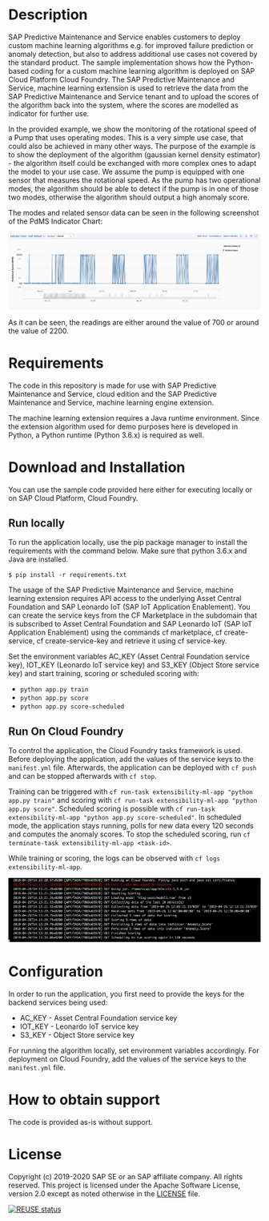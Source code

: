 # Description

SAP Predictive Maintenance and Service enables customers to deploy custom machine learning algorithms e.g. for improved failure prediction or anomaly detection, but also to address additional use cases not covered by the standard product.
The sample implementation shows how the Python-based coding for a custom machine learning algorithm is deployed on SAP Cloud Platform Cloud Foundry. The SAP Predictive Maintenance and Service, machine learning extension is used to retrieve the data from the SAP Predictive Maintenance and Service tenant and to upload the scores of the algorithm back into the system, where the scores are modelled as indicator for further use.

In the provided example, we show the monitoring of the rotational speed of a Pump that uses operating modes. This is a very
simple use case, that could also be achieved in many other ways. The purpose of the example is to show the deployment of the algorithm (gaussian kernel density estimator) - the algorithm itself could be exchanged with more complex ones to adapt the model to your use case. We assume the pump is equipped with one sensor that measures the rotational speed. As the pump has two operational modes, the algorithm should be able to detect if the pump is in one of those two modes, otherwise the algorithm should output a high
anomaly score. 

The modes and related sensor data can be seen in the following screenshot of the PdMS Indicator Chart:

![Indicator Chart](img/indicatorchart.png)

As it can be seen, the readings are either around the value of 700 or around the value of 2200.

# Requirements

The code in this repository is made for use with SAP Predictive Maintenance and Service, cloud edition and the SAP Predictive Maintenance and Service, machine learning engine extension.

The machine learning extension requires a Java runtime environment. Since the extension algorithm used for demo purposes here is developed in Python, a Python runtime (Python 3.6.x) is required as well. 

# Download and Installation

You can use the sample code provided here either for executing locally or on SAP Cloud Platform, Cloud Foundry.

## Run locally

To run the application locally, use the pip package manager to install the requirements with the command below. Make sure that python 3.6.x and Java are installed.

```
$ pip install -r requirements.txt
```
The usage of the SAP Predictive Maintenance and Service, machine learning extension requires API access to the underlying Asset Central Foundation and SAP Leonardo IoT (SAP IoT Application Enablement). You can create the service keys from the CF Marketplace in the subdomain that is subscribed to Asset Central Foundation and SAP Leonardo IoT (SAP IoT Application Enablement) using the commands cf marketplace, cf create-service, cf create-service-key and retrieve it using cf service-key.

Set the environment variables AC_KEY (Asset Central Foundation service key), IOT_KEY (Leonardo IoT service key) and 
S3_KEY (Object Store service key) and start training, scoring or scheduled scoring with:

* `python app.py train` 
* `python app.py score` 
* `python app.py score-scheduled`

## Run On Cloud Foundry

To control the application, the Cloud Foundry tasks framework is used. Before deploying the application, add the values of the
service keys to the `manifest.yml` file.
Afterwards, the application can be deployed with `cf push` and can be stopped afterwards with `cf stop`.

Training can be triggered with `cf run-task extensibility-ml-app "python app.py train"` and scoring with
`cf run-task extensibility-ml-app "python app.py score"`.
Scheduled scoring is possible with 
`cf run-task extensibility-ml-app "python app.py score-scheduled"`. In scheduled mode, the application stays running, polls for
new data every 120 seconds and computes the anomaly scores.
To stop the scheduled scoring, run `cf terminate-task extensibility-ml-app <task-id>`.

While training or scoring, the logs can be observed with `cf logs extensibility-ml-app`.

![CF Logs](img/log-output-scheduled-scoring.png)


# Configuration

In order to run the application, you first need to provide the keys for the backend services being used:
* AC_KEY - Asset Central Foundation service key
* IOT_KEY - Leonardo IoT service key
* S3_KEY - Object Store service key

For running the algorithm locally, set environment variables accordingly. For deployment on Cloud Foundry, add the values of the service keys to the `manifest.yml` file.

# How to obtain support

The code is provided as-is without support.

# License

Copyright (c) 2019-2020 SAP SE or an SAP affiliate company. All rights reserved. This project is licensed under the Apache Software License, version 2.0 except as noted otherwise in the [LICENSE](LICENSES/Apache-2.0.txt) file.

[![REUSE status](https://api.reuse.software/badge/github.com/SAP-samples/pdms-extensibility-python-example)](https://api.reuse.software/info/github.com/SAP-samples/pdms-extensibility-python-example)
